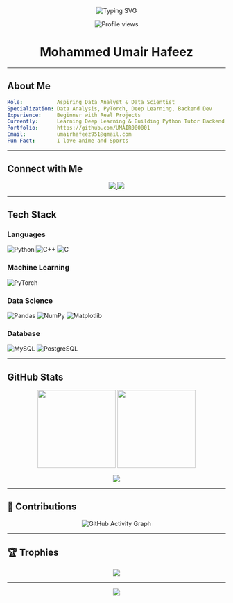 
<!-- Header Typing Animation -->
<p align="center">
  <img src="https://readme-typing-svg.herokuapp.com?font=Fira+Code&duration=3500&pause=1000&color=6f42c1&center=true&vCenter=true&width=435&lines=Heyo+I'm+Mohammed+Umair+Hafeez;Aspiring+Data+Analyst+%7C+Data+Scientist;Python+%26+PyTorch+Learner;Always+Learning+%7C+Building+%7C+Sharing" alt="Typing SVG" />
</p>

<!-- Profile Views -->
<p align="center">
  <img src="https://komarev.com/ghpvc/?username=UMAIR000001&label=Profile+Views&color=6f42c1&style=flat-square" alt="Profile views" />
</p>

<h1 align="center">Mohammed Umair Hafeez</h1>
<p align="center">

</p>

---

## About Me

```yaml
Role:           Aspiring Data Analyst & Data Scientist
Specialization: Data Analysis, PyTorch, Deep Learning, Backend Dev
Experience:     Beginner with Real Projects
Currently:      Learning Deep Learning & Building Python Tutor Backend
Portfolio:      https://github.com/UMAIR000001
Email:          umairhafeez951@gmail.com
Fun Fact:       I love anime and Sports
```

---

## Connect with Me

<p align="center">
  <a href="https://linkedin.com/in/mohammedumairhafeez" target="_blank">
    <img src="https://img.shields.io/badge/LinkedIn-0077B5?style=flat-square&logo=linkedin&logoColor=white" />
  </a>
  <a href="mailto:umairhafeez951@gmail.com">
    <img src="https://img.shields.io/badge/Gmail-D14836?style=flat-square&logo=gmail&logoColor=white" />
  </a>
  

</p>

---

## Tech Stack

### Languages  
![Python](https://img.shields.io/badge/Python-3670A0?style=flat&logo=python&logoColor=ffdd54)
![C++](https://img.shields.io/badge/C++-00599C?style=flat&logo=c%2B%2B&logoColor=white)
![C](https://img.shields.io/badge/C-00599C?style=flat&logo=c&logoColor=white)

### Machine Learning  
![PyTorch](https://img.shields.io/badge/PyTorch-EE4C2C?style=flat&logo=pytorch&logoColor=white)

### Data Science  
![Pandas](https://img.shields.io/badge/Pandas-150458?style=flat&logo=pandas&logoColor=white)
![NumPy](https://img.shields.io/badge/NumPy-013243?style=flat&logo=numpy&logoColor=white)
![Matplotlib](https://img.shields.io/badge/Matplotlib-000000?style=flat&logo=matplotlib&logoColor=white)

### Database  
![MySQL](https://img.shields.io/badge/MySQL-4479A1?style=flat&logo=mysql&logoColor=white)
![PostgreSQL](https://img.shields.io/badge/PostgreSQL-316192?style=flat&logo=postgresql&logoColor=white)

---

## GitHub Stats

<p align="center">
  <img src="https://github-readme-stats.vercel.app/api?username=UMAIR000001&show_icons=true&theme=radical&count_private=true" height="180" />
  <img src="https://github-readme-stats.vercel.app/api/top-langs/?username=UMAIR000001&layout=compact&theme=radical" height="180" />
</p>

<p align="center">
  <img src="https://github-readme-streak-stats.herokuapp.com/?user=UMAIR000001&theme=radical&hide_border=false" />
</p>

---

## 🧮 Contributions

<p align="center">
  <img src="https://github-readme-activity-graph.vercel.app/graph?username=UMAIR000001&bg_color=ffffff&color=6f42c1&line=6f42c1&point=ff9900&area=true&hide_border=true" alt="GitHub Activity Graph" />
</p>

---

## 🏆 Trophies

<p align="center">
  <img src="https://github-profile-trophy.vercel.app/?username=UMAIR000001&theme=radical&no-frame=true&row=1&margin-w=10" />
</p>

---

<!-- Footer Wave Animation -->
<p align="center">
  <img src="https://capsule-render.vercel.app/api?type=waving&height=140&section=footer&color=6f42c1" />
</p>
